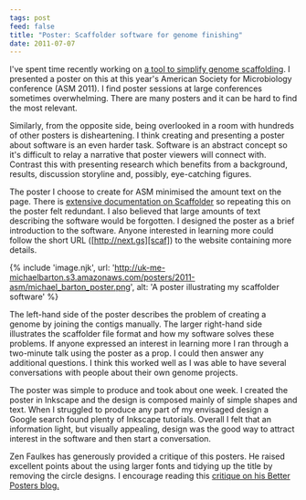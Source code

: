```yaml
---
tags: post
feed: false
title: "Poster: Scaffolder software for genome finishing"
date: 2011-07-07
---
```


I've spent time recently working on [a tool to simplify genome
scaffolding][post]. I presented a poster on this at this year's American
Society for Microbiology conference (ASM 2011). I find poster sessions at large
conferences sometimes overwhelming. There are many posters and it can be hard to
find the most relevant.

Similarly, from the opposite side, being overlooked in a room with hundreds of
other posters is disheartening. I think creating and presenting a poster about
software is an even harder task. Software is an abstract concept so it's
difficult to relay a narrative that poster viewers will connect with. Contrast
this with presenting research which benefits from a background, results,
discussion storyline and, possibly, eye-catching figures.

The poster I choose to create for ASM minimised the amount text on the page.
There is [extensive documentation on Scaffolder][scaf] so repeating this on the
poster felt redundant. I also believed that large amounts of text describing
the software would be forgotten. I designed the poster as a brief introduction
to the software. Anyone interested in learning more could follow the short URL
([http://next.gs][scaf]) to the website containing more details.

{% include 'image.njk',
  url: 'http://uk-me-michaelbarton.s3.amazonaws.com/posters/2011-asm/michael_barton_poster.png',
  alt: 'A poster illustrating my scaffolder software' %}

The left-hand side of the poster describes the problem of creating a genome by
joining the contigs manually. The larger right-hand side illustrates the
scaffolder file format and how my software solves these problems. If anyone
expressed an interest in learning more I ran through a two-minute talk using
the poster as a prop. I could then answer any additional questions. I think
this worked well as I was able to have several conversations with people about
their own genome projects.

The poster was simple to produce and took about one week. I created the poster
in Inkscape and the design is composed mainly of simple shapes and text. When
I struggled to produce any part of my envisaged design a Google search found
plenty of Inkscape tutorials. Overall I felt that an information light, but
visually appealing, design was the good way to attract interest in the software
and then start a conversation.

Zen Faulkes has generously provided a critique of this posters. He raised
excellent points about the using larger fonts and tidying up the title by
removing the circle designs. I encourage reading this [critique on his Better
Posters blog.][bp]

[bp]: http://betterposters.blogspot.com/2011/07/critique-scaffolder.html
[scaf]: http://next.gs
[post]: /post/experiments-in-genome-scaffolding-and-peer-review/
